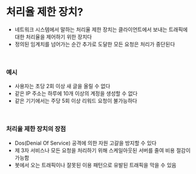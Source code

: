 # 처리율 제한 장치?

- 네트워크 시스템에서 말하는 처리율 제한 장치는 클라이언트에서 보내는 트래픽에 대한 처리율을 제어하기 위한 장치다
- 정의된 임계치를 넘어가는 순간 추가로 도달한 모든 요청은 처리가 중단된다

<br>

### 예시

- 사용자는 초당 2회 이상 새 글을 올릴 수 없다
- 같은 IP 주소는 하루에 10개 이상의 계정을 생성할 수 없다
- 같은 기기에서는 주당 5회 이상 리워드 요청이 불가능하다

<br>

### 처리율 제한 장치의 장점

- Dos(Denial Of Service) 공격에 의한 자원 고갈을 방지할 수 있다
- 제 3자 서비스나 모든 요청을 처리하기 위해 스케일아웃된 서버를 줄여 비용 절감이 가능함
- 봇에서 오는 트래픽이나 잘못된 이용 패턴으로 유발된 트래픽을 막을 수 있음
